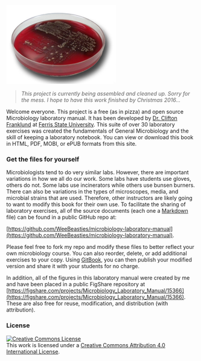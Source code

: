 
![Blood agar](/assets/blood.jpg)

>_This project is currently being assembled and cleaned up. Sorry for the mess. I hope to have this work finished by Christmas 2016..._

Welcome everyone. This project is a free (as in pizza) and open source Microbiology laboratory manual. It has been developed by [Dr. Clifton Franklund](http://franklund-micro.com) at [Ferris State University](http://www.ferris.edu). This suite of over 30 laboratory exercises was created the fundamentals of General Microbiology and the skill of keeping a laboratory notebook. You can view or download this book in HTML, PDF, MOBI, or ePUB formats from this site.

### Get the files for yourself

Microbiologists tend to do very similar labs. However, there are important variations in how we all do our work. Some labs have students use gloves, others do not. Some labs use incinerators while others use bunsen burners. There can also be variations in the types of microscopes, media, and microbial strains that are used. Therefore, other instructors are likely going to want to modify this book for their own use.  To facilitate the sharing of laboratory exercises, all of the source documents (each one a [Markdown](https://daringfireball.net/projects/markdown/) file) can be found in a public GitHub repo at:

[https://github.com/WeeBeasties/microbiology-laboratory-manual](https://github.com/WeeBeasties/microbiology-laboratory-manual). 

Please feel free to fork my repo and modify these files to better reflect your own microbiology course. You can also reorder, delete, or add additional exercises to your copy. Using [GitBook](http://www.gitbook.com), you can then publish your modified version and share it with your students for no charge.

In addition, all of the figures in this laboratory manual were created by me and have been placed in a public FigShare repository at [https://figshare.com/projects/Microbiology_Laboratory_Manual/15366](https://figshare.com/projects/Microbiology_Laboratory_Manual/15366). These are also free for reuse, modification, and distribution (with attribution).

### License

<a rel="license" href="http://creativecommons.org/licenses/by/4.0/"><img alt="Creative Commons License" style="border-width:0" src="https://i.creativecommons.org/l/by/4.0/88x31.png" /></a><br />This work is licensed under a <a rel="license" href="http://creativecommons.org/licenses/by/4.0/">Creative Commons Attribution 4.0 International License</a>.
